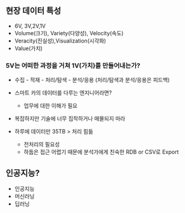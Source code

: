 ## 현장 데이터 특성
- 6V, 3V,2V,1V
- Volume(크기), Variety(다양성), Velocity(속도)
- Veracity(진실성),Visualization(시각화)
- Value(가치)

### 5V는 어떠한 과정을 거쳐 1V(가치)를 만들어내는가?
- 수집 - 적재 - 처리/탐색 - 분석/응용 
(처리/탐색과 분석/응용은 피드백)

- 스마트 카의 데이터를 다루는 엔지니어라면?
  - 업무에 대한 이해가 필요
- 복잡하지만 기술에 너무 집착하거나 매몰되지 마라
- 하루에 데이터만 35TB > 처리 힘듦
  - 전처리의 필요성
  - 하둡은 접근 어렵기 때문에 분석가에게 친숙한 RDB or CSV로 Export

## 인공지능?
- 인공지능
- 머신러닝
- 딥러닝


